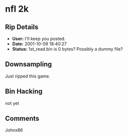 # nfl 2k

## Rip Details

- **User:** I'll keep you posted.
- **Date:** 2001-10-09 18:40:27
- **Status:** 1st_read.bin is 0 bytes? Possibly a dummy file?

## Downsampling

Just ripped this game.

## Bin Hacking

not yet

## Comments

Johnx86

